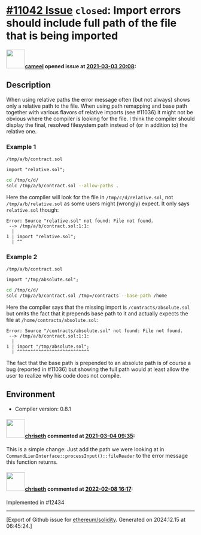 # [\#11042 Issue](https://github.com/ethereum/solidity/issues/11042) `closed`: Import errors should include full path of the file that is being imported

#### <img src="https://avatars.githubusercontent.com/u/137030?v=4" width="50">[cameel](https://github.com/cameel) opened issue at [2021-03-03 20:08](https://github.com/ethereum/solidity/issues/11042):

## Description
When using relative paths the error message often (but not always) shows only a relative path to the file. When using path remapping and base path together with various flavors of relative imports (see #11036) it might not be obvious where the compiler is looking for the file. I think the compiler should display the final, resolved filesystem path instead of (or in addition to) the relative one.

### Example 1
`/tmp/a/b/contract.sol`
```solidity
import "relative.sol";
```
```bash
cd /tmp/c/d/
solc /tmp/a/b/contract.sol --allow-paths .
```
Here the compiler will look for the file in `/tmp/c/d/relative.sol`, not `/tmp/a/b/relative.sol` as some users might (wrongly) expect. It only says `relative.sol` though:
```
Error: Source "relative.sol" not found: File not found.
 --> /tmp/a/b/contract.sol:1:1:
  |
1 | import "relative.sol";
  | ^^
```

### Example 2
`/tmp/a/b/contract.sol`
```solidity
import "/tmp/absolute.sol";
```
```bash
cd /tmp/c/d/
solc /tmp/a/b/contract.sol /tmp=/contracts --base-path /home
```

Here the compiler says that the missing import is `/contracts/absolute.sol` but omits the fact that it prepends base path to it and actually expects the file at `/home/contracts/absolute.sol`:
```
Error: Source "/contracts/absolute.sol" not found: File not found.
 --> /tmp/a/b/contract.sol:1:1:
  |
1 | import "/tmp/absolute.sol";
  | ^^^^^^^^^^^^^^^^^^^^^^^^^^^
```

The fact that the base path is prepended to an absolute path is of course a bug (reported in #11036) but showing the full path would at least allow the user to realize why his code does not compile.

## Environment

- Compiler version: 0.8.1

#### <img src="https://avatars.githubusercontent.com/u/9073706?v=4" width="50">[chriseth](https://github.com/chriseth) commented at [2021-03-04 09:35](https://github.com/ethereum/solidity/issues/11042#issuecomment-790474141):

This is a simple change: Just add the path we were looking at in `CommandLienInterface::processInput()::fileReader` to the error message this function returns.

#### <img src="https://avatars.githubusercontent.com/u/9073706?v=4" width="50">[chriseth](https://github.com/chriseth) commented at [2022-02-08 16:17](https://github.com/ethereum/solidity/issues/11042#issuecomment-1032800327):

Implemented in #12434


-------------------------------------------------------------------------------



[Export of Github issue for [ethereum/solidity](https://github.com/ethereum/solidity). Generated on 2024.12.15 at 06:45:24.]
